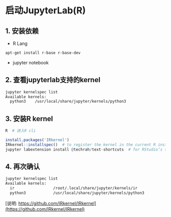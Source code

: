 # 启动JupyterLab(R)

## 1. 安装依赖

- R Lang

```bash
apt-get install r-base r-base-dev
```

- jupyter notebook

## 2. 查看jupyterlab支持的kernel

```bash
jupyter kernelspec list
Available kernels:
  python3    /usr/local/share/jupyter/kernels/python3
```

## 3. 安装R kernel

```bash
R  # 进入R cli
```

```r
install.packages('IRkernel')
IRkernel::installspec()  # to register the kernel in the current R installation
jupyter labextension install @techrah/text-shortcuts  # for RStudio’s shortcuts(in Windows?)
```

## 4. 再次确认

```bash
jupyter kernelspec list
Available kernels:
  ir                 /root/.local/share/jupyter/kernels/ir
  python3            /usr/local/share/jupyter/kernels/python3
```

[说明: https://github.com/IRkernel/IRkernel](https://github.com/IRkernel/IRkernel)
